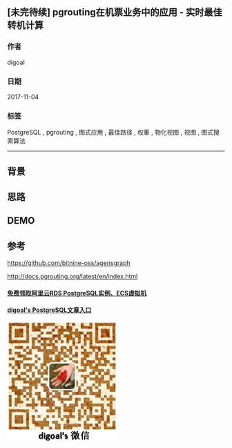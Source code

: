## [未完待续] pgrouting在机票业务中的应用 - 实时最佳转机计算
                         
### 作者        
digoal        
        
### 日期         
2017-11-04        
          
### 标签        
PostgreSQL , pgrouting , 图式应用 , 最佳路径 , 权重 , 物化视图 , 视图 , 图式搜索算法   
                    
----                    
                     
## 背景        

## 思路

## DEMO

## 参考
https://github.com/bitnine-oss/agensgraph

http://docs.pgrouting.org/latest/en/index.html
  
  
  
  
  
  
  
  
  
  
  
  
  
#### [免费领取阿里云RDS PostgreSQL实例、ECS虚拟机](https://free.aliyun.com/ "57258f76c37864c6e6d23383d05714ea")
  
  
#### [digoal's PostgreSQL文章入口](https://github.com/digoal/blog/blob/master/README.md "22709685feb7cab07d30f30387f0a9ae")
  
  
![digoal's weixin](../pic/digoal_weixin.jpg "f7ad92eeba24523fd47a6e1a0e691b59")
  
  
  
  
  
  
  
